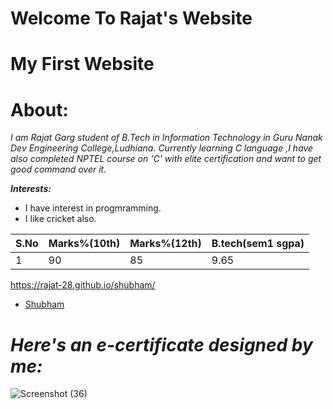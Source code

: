 
# Welcome To Rajat's Website
# My First Website
# About:
*I am Rajat Garg student of B.Tech in Information Technology in Guru Nanak Dev Engineering College,Ludhiana.
Currently learning C language ,I have also completed NPTEL course on 'C' with elite certification and want to get good command over it.*

***Interests:***
- I have interest in progmramming.
- I like cricket also.

| S.No  | Marks%(10th) | Marks%(12th)|B.tech(sem1 sgpa)|
|---------|-----|----------|----------|
|1 |90|85 |9.65|

https://rajat-28.github.io/shubham/  
*  [Shubham](https://rajat-28.github.io/shubham/) 

# ***Here's an e-certificate designed by me:***
![Screenshot (36)](https://user-images.githubusercontent.com/106760085/171922252-c906e359-720b-4e5a-939e-c51fad6cf880.png)
